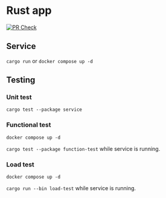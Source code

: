 # Rust app

[![PR Check](https://github.com/simonpforster/rust-app/actions/workflows/service-ci.yml/badge.svg?branch=master)](https://github.com/simonpforster/rust-app/actions/workflows/service-ci.yml)

## Service

``cargo run`` or ``docker compose up -d``

## Testing

### Unit test

``cargo test --package service``

### Functional test

``docker compose up -d``

``cargo test --package function-test`` while service is running.

### Load test

``docker compose up -d``

``cargo run --bin load-test`` while service is running.
